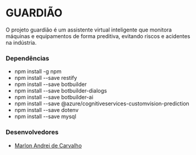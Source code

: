 # GUARDIÃO #

O projeto guardião é um assistente virtual inteligente que monitora máquinas e equipamentos de forma preditiva, evitando riscos e acidentes na indústria. 

### Dependências ###

* npm install -g npm
* npm install --save restify
* npm install --save botbuilder
* npm install --save botbuilder-dialogs
* npm install --save botbuilder-ai
* npm install --save @azure/cognitiveservices-customvision-prediction
* npm install --save dotenv
* npm install --save mysql

### Desenvolvedores ###

* [Marlon Andrei de Carvalho](marlon@micrologi.com.br)
